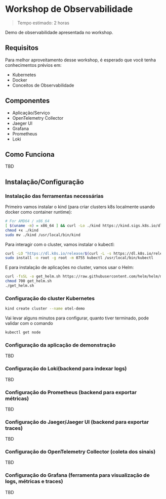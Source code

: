 # Workshop de Observabilidade
> Tempo estimado: 2 horas

Demo de observabilidade apresentada no workshop.

## Requisitos
Para melhor aproveitamento desse workshop, é esperado que você tenha conhecimentos prévios em:
* Kubernetes
* Docker
* Conceitos de Observabilidade

## Componentes
* Aplicação/Serviço
* OpenTelemetry Collector
* Jaeger UI
* Grafana
* Prometheus
* Loki


## Como Funciona
TBD

## Instalação/Configuração

### Instalação das ferramentas necessárias

Primeiro vamos instalar o kind (para criar clusters k8s localmente usando docker como container runtime):
```bash
# For AMD64 / x86_64
[ $(uname -m) = x86_64 ] && curl -Lo ./kind https://kind.sigs.k8s.io/dl/v0.24.0/kind-linux-amd64
chmod +x ./kind
sudo mv ./kind /usr/local/bin/kind
```

Para interagir com o cluster, vamos instalar o kubectl:
```bash
curl -LO "https://dl.k8s.io/release/$(curl -L -s https://dl.k8s.io/release/stable.txt)/bin/linux/amd64/kubectl"
sudo install -o root -g root -m 0755 kubectl /usr/local/bin/kubectl
```

E para instalação de aplicações no cluster, vamos usar o Helm:
```bash
curl -fsSL -o get_helm.sh https://raw.githubusercontent.com/helm/helm/main/scripts/get-helm-3
chmod 700 get_helm.sh
./get_helm.sh
```

### Configuração do cluster Kubernetes

```bash
kind create cluster --name otel-demo
```
Vai levar alguns minutos para configurar, quanto tiver terminado, pode validar com o comando
```bash
kubectl get node
```

### Configuração da aplicação de demonstração
TBD

### Configuração do Loki(backend para indexar logs)
TBD

### Configuração do Prometheus (backend para exportar métricas)
TBD

### Configuração do Jaeger/Jaeger UI (backend para exportar traces)
TBD

### Configuração do OpenTelemetry Collector (coleta dos sinais)
TBD

### Configuração do Grafana (ferramenta para visualização de logs, métricas e traces)
TBD












